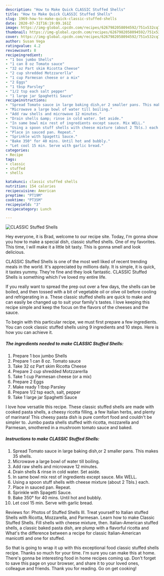```yaml
---
description: "How to Make Quick CLASSIC Stuffed Shells"
title: "How to Make Quick CLASSIC Stuffed Shells"
slug: 1969-how-to-make-quick-classic-stuffed-shells
date: 2020-07-31T16:19:09.161Z
image: https://img-global.cpcdn.com/recipes/6267982058094592/751x532cq70/classic-stuffed-shells-recipe-main-photo.jpg
thumbnail: https://img-global.cpcdn.com/recipes/6267982058094592/751x532cq70/classic-stuffed-shells-recipe-main-photo.jpg
cover: https://img-global.cpcdn.com/recipes/6267982058094592/751x532cq70/classic-stuffed-shells-recipe-main-photo.jpg
author: Susan Vega
ratingvalue: 4.2
reviewcount: 8
recipeingredient:
- "1 box jumbo Shells"
- "1 can 8 oz Tomato sauce"
- "32 oz Part skim Ricotta Cheese"
- "2 cup shredded Motzzarerlla"
- "1 cup Parmesan cheese or a mix"
- "2 Eggs"
- "1 tbsp Parsley"
- "1/2 tsp each salt pepper"
- "1 large jar Spaghetti Sauce"
recipeinstructions:
- "Spread Tomato sauce in large baking dish,or 2 smaller pans. This makes 35 shells."
- "Microwave a large bowl of water till boiling."
- "Add raw shells and microwave 12 minutes."
- "Drain shells &amp; rinse in cold water. Set aside."
- "In same bowl mix rest of ingredients except sauce. Mix WELL."
- "Using a spoon stuff shells with cheese mixture (about 2 Tbls.) each."
- "Place in sauced pan. Repeat."
- "Sprinkle with Spagetti Sauce."
- "Bake 350° for 40 mins. Until hot and bubbly."
- "Let cool 15 min. Serve with garlic bread."
categories:
- Recipe
tags:
- classic
- stuffed
- shells

katakunci: classic stuffed shells 
nutrition: 154 calories
recipecuisine: American
preptime: "PT19M"
cooktime: "PT35M"
recipeyield: "3"
recipecategory: Lunch

---
```



![CLASSIC Stuffed Shells](https://img-global.cpcdn.com/recipes/6267982058094592/751x532cq70/classic-stuffed-shells-recipe-main-photo.jpg)

Hey everyone, it is Brad, welcome to our recipe site. Today, I'm gonna show you how to make a special dish, classic stuffed shells. One of my favorites. This time, I will make it a little bit tasty. This is gonna smell and look delicious.

CLASSIC Stuffed Shells is one of the most well liked of recent trending meals in the world. It's appreciated by millions daily. It is simple, it is quick, it tastes yummy. They're fine and they look fantastic. CLASSIC Stuffed Shells is something which I've loved my entire life.

If you really want to spread the prep out over a few days, the shells can be boiled, and then tossed with a bit of vegetable oil or olive oil before cooling and refrigerating in a. These classic stuffed shells are quick to make and can easily be changed up to suit your family&#39;s tastes. I love keeping this recipe simple and keep the focus on the flavors of the cheeses and the sauce.


To begin with this particular recipe, we must first prepare a few ingredients. You can cook classic stuffed shells using 9 ingredients and 10 steps. Here is how you can achieve it.

<!--inarticleads1-->

##### The ingredients needed to make CLASSIC Stuffed Shells:

1. Prepare 1 box jumbo Shells
1. Prepare 1 can 8 oz. Tomato sauce
1. Take 32 oz Part skim Ricotta Cheese
1. Prepare 2 cup shredded Motzzarerlla
1. Take 1 cup Parmesan cheese (or a mix)
1. Prepare 2 Eggs
1. Make ready 1 tbsp Parsley
1. Prepare 1/2 tsp each, salt, pepper
1. Take 1 large jar Spaghetti Sauce


I love how versatile this recipe. These classic stuffed shells are made with cooked pasta shells, a cheesy ricotta filling, a few Italian herbs, and plenty of marinara! This cheesy pasta dish is pure comfort food and couldn&#39;t be simpler to. Jumbo pasta shells stuffed with ricotta, mozzarella and Parmesan, smothered in a mushroom tomato sauce and baked. 

<!--inarticleads2-->

##### Instructions to make CLASSIC Stuffed Shells:

1. Spread Tomato sauce in large baking dish,or 2 smaller pans. This makes 35 shells.
1. Microwave a large bowl of water till boiling.
1. Add raw shells and microwave 12 minutes.
1. Drain shells &amp; rinse in cold water. Set aside.
1. In same bowl mix rest of ingredients except sauce. Mix WELL.
1. Using a spoon stuff shells with cheese mixture (about 2 Tbls.) each.
1. Place in sauced pan. Repeat.
1. Sprinkle with Spagetti Sauce.
1. Bake 350° for 40 mins. Until hot and bubbly.
1. Let cool 15 min. Serve with garlic bread.


Reviews for: Photos of Stuffed Shells III. Treat yourself to Italian stuffed Shells with Ricotta, Mozzarella, and Parmesan. Learn how to make Classic Stuffed Shells. Fill shells with cheese mixture, then. Italian-American stuffed shells, a classic baked pasta dish, are plump with a flavorful ricotta and What&#39;s the difference between a recipe for classic Italian-American manicotti and one for stuffed. 

So that is going to wrap it up with this exceptional food classic stuffed shells recipe. Thanks so much for your time. I'm sure you can make this at home. There's gonna be interesting food in home recipes coming up. Don't forget to save this page on your browser, and share it to your loved ones, colleague and friends. Thank you for reading. Go on get cooking!
